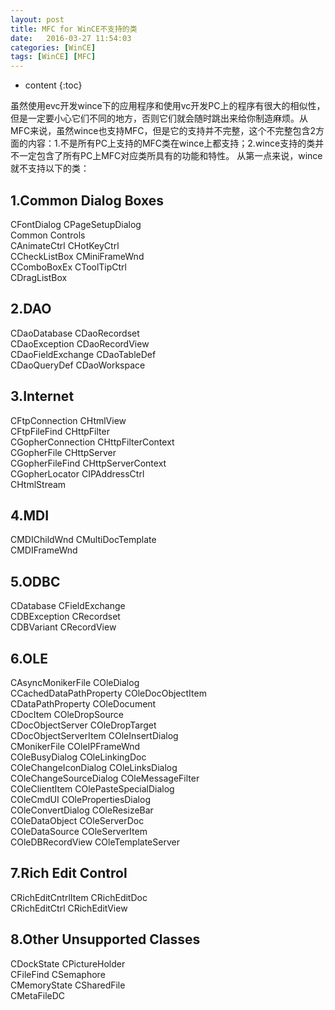 ```yaml
---
layout: post
title: MFC for WinCE不支持的类
date:   2016-03-27 11:54:03
categories: [WinCE]
tags: [WinCE] [MFC]
---
```


* content
{:toc}

<p>虽然使用evc开发wince下的应用程序和使用vc开发PC上的程序有很大的相&#20284;性，但是一定要小心它们不同的地方，否则它们就会随时跳出来给你制造麻烦。从MFC来说，虽然wince也支持MFC，但是它的支持并不完整，这个不完整包含2方面的内容：1.不是所有PC上支持的MFC类在wince上都支持；2.wince支持的类并不一定包含了所有PC上MFC对应类所具有的功能和特性。    
       从第一点来说，wince就不支持以下的类：</p>   

## 1.Common Dialog Boxes  

</strong>CFontDialog CPageSetupDialog     
Common Controls    
CAnimateCtrl CHotKeyCtrl     
CCheckListBox CMiniFrameWnd     
CComboBoxEx CToolTipCtrl     
CDragListBox     

## 2.DAO  

CDaoDatabase CDaoRecordset     
CDaoException CDaoRecordView     
CDaoFieldExchange CDaoTableDef     
CDaoQueryDef CDaoWorkspace     

## 3.Internet   

CFtpConnection CHtmlView     
CFtpFileFind CHttpFilter     
CGopherConnection CHttpFilterContext     
CGopherFile CHttpServer     
CGopherFileFind CHttpServerContext     
CGopherLocator CIPAddressCtrl     
CHtmlStream     

## 4.MDI   

CMDIChildWnd CMultiDocTemplate     
CMDIFrameWnd     

## 5.ODBC  

CDatabase CFieldExchange     
CDBException CRecordset     
CDBVariant CRecordView     

## 6.OLE  

CAsyncMonikerFile COleDialog     
CCachedDataPathProperty COleDocObjectItem     
CDataPathProperty COleDocument     
CDocItem COleDropSource     
CDocObjectServer COleDropTarget     
CDocObjectServerItem COleInsertDialog     
CMonikerFile COleIPFrameWnd     
COleBusyDialog COleLinkingDoc     
COleChangeIconDialog COleLinksDialog     
COleChangeSourceDialog COleMessageFilter     
COleClientItem COlePasteSpecialDialog     
COleCmdUI COlePropertiesDialog     
COleConvertDialog COleResizeBar     
COleDataObject COleServerDoc     
COleDataSource COleServerItem     
COleDBRecordView COleTemplateServer     

## 7.Rich Edit Control  

CRichEditCntrlItem CRichEditDoc     
CRichEditCtrl CRichEditView     

## 8.Other Unsupported Classes  

CDockState CPictureHolder     
CFileFind CSemaphore     
CMemoryState CSharedFile     
CMetaFileDC   
